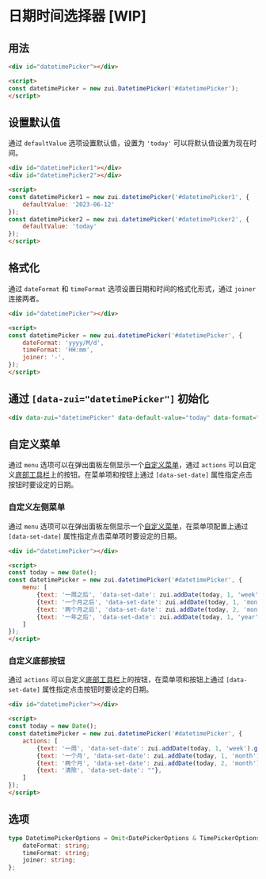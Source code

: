 # 日期时间选择器 [WIP]

## 用法

<Example>
  <div data-zui="datetimePicker"></div>
</Example>

```html
<div id="datetimePicker"></div>

<script>
const datetimePicker = new zui.DatetimePicker('#datetimePicker');
</script>
```

## 设置默认值

通过 `defaultValue` 选项设置默认值，设置为 `'today'` 可以将默认值设置为现在时间。

<Example className="row gap-3">
  <div data-zui="datetimePicker" data-default-value="2023-06-12 08:00"></div>
  <div data-zui="datetimePicker" data-default-value="today"></div>
</Example>

```html
<div id="datetimePicker1"></div>
<div id="datetimePicker2"></div>

<script>
const datetimePicker1 = new zui.datetimePicker('#datetimePicker1', {
    defaultValue: '2023-06-12'
});
const datetimePicker2 = new zui.datetimePicker('#datetimePicker2', {
    defaultValue: 'today'
});
</script>
```

## 格式化

通过 `dateFormat` 和 `timeFormat` 选项设置日期和时间的格式化形式，通过 `joiner` 连接两者。

<Example>
  <div data-zui="datetimePicker" data-date-format="yyyy/M/d" data-time-format="HH:mm" data-joiner="-"></div>
</Example>

```html
<div id="datetimePicker"></div>

<script>
const datetimePicker = new zui.datetimePicker('#datetimePicker', {
    dateFormat: 'yyyy/M/d',
    timeFormat: 'HH:mm',
    joiner: '-',
});
</script>
```

## 通过 `[data-zui="datetimePicker"]` 初始化

<Example>
  <div data-zui="datetimePicker" data-default-value="today" data-format="yyyy/M/d"></div>
</Example>

```html
<div data-zui="datetimePicker" data-default-value="today" data-format="yyyy/M/d"></div>
```

## 自定义菜单

通过 `menu` 选项可以在弹出面板左侧显示一个[自定义菜单](/lib/components/menu/js.html)，通过 `actions` 可以自定义[底部工具栏](/lib/components/toolbar/js.html)上的按钮。在菜单项和按钮上通过 `[data-set-date]` 属性指定点击按钮时要设定的日期。

### 自定义左侧菜单

通过 `menu` 选项可以在弹出面板左侧显示一个[自定义菜单](/lib/components/menu/js.html)，在菜单项配置上通过 `[data-set-date]` 属性指定点击菜单项时要设定的日期。

<Example>
  <div data-zui="datetimePicker" data-menu='{"items":[{"text": "一周之后", "data-set-date": "today+1week"},{"text": "一个月之后", "data-set-date": "today+1month"}, {"text": "两个月之后", "data-set-date": "today+2month"}, {"text": "一年之后", "data-set-date": "today+1year"}]}'></div>
</Example>

```html
<div id="datetimePicker"></div>

<script>
const today = new Date();
const datetimePicker = new zui.datetimePicker('#datetimePicker', {
    menu: [
        {text: '一周之后', 'data-set-date': zui.addDate(today, 1, 'week').getTime()},
        {text: '一个月之后', 'data-set-date': zui.addDate(today, 1, 'month').getTime()},
        {text: '两个月之后', 'data-set-date': zui.addDate(today, 2, 'month').getTime()},
        {text: '一年之后', 'data-set-date': zui.addDate(today, 1, 'year').getTime()},
    ]
});
</script>
```

### 自定义底部按钮

通过 `actions` 可以自定义[底部工具栏](/lib/components/toolbar/js.html)上的按钮，在菜单项和按钮上通过 `[data-set-date]` 属性指定点击按钮时要设定的日期。


<Example>
  <div data-zui="datetimePicker" data-actions='{"items":[{"text": "一周", "data-set-date": "today+1week"},{"text": "一个月", "data-set-date": "today+1month"}, {"text": "两个月", "data-set-date": "today+2month"}, {"text": "清除", "data-set-date": ""}]}'></div>
</Example>

```html
<div id="datetimePicker"></div>

<script>
const today = new Date();
const datetimePicker = new zui.datetimePicker('#datetimePicker', {
    actions: [
        {text: '一周', 'data-set-date': zui.addDate(today, 1, 'week').getTime()},
        {text: '一个月', 'data-set-date': zui.addDate(today, 1, 'month').getTime()},
        {text: '两个月', 'data-set-date': zui.addDate(today, 2, 'month').getTime()},
        {text: '清除', 'data-set-date': ""},
    ]
});
</script>
```

## 选项

```ts
type DatetimePickerOptions = Omit<DatePickerOptions & TimePickerOptions, 'format'> & {
    dateFormat: string;
    timeFormat: string;
    joiner: string;
};
```
